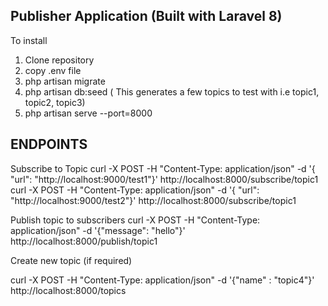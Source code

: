 
## Publisher Application (Built with Laravel 8)

To install
1. Clone repository
2. copy .env file
3. php artisan migrate
4. php artisan db:seed ( This generates a few topics to test with i.e topic1, topic2, topic3)
5. php artisan serve --port=8000

## ENDPOINTS

Subscribe to Topic
curl -X POST -H "Content-Type: application/json" -d '{ "url": "http://localhost:9000/test1"}' http://localhost:8000/subscribe/topic1
curl -X POST -H "Content-Type: application/json" -d '{ "url": "http://localhost:9000/test2"}' http://localhost:8000/subscribe/topic1

Publish topic to subscribers
curl -X POST -H "Content-Type: application/json" -d '{"message": "hello"}' http://localhost:8000/publish/topic1


Create new topic (if required)

curl -X POST -H "Content-Type: application/json" -d '{"name" : "topic4"}' http://localhost:8000/topics